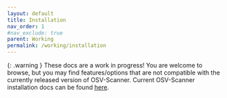 ```yaml
---
layout: default
title: Installation
nav_order: 1
#nav_exclude: true
parent: Working
permalink: /working/installation
---
```

{: .warning }
These docs are a work in progress! You are welcome to browse, but you may find features/options that are not compatible with the currently released version of OSV-Scanner. Current OSV-Scanner installation docs can be found [here](../installation). 